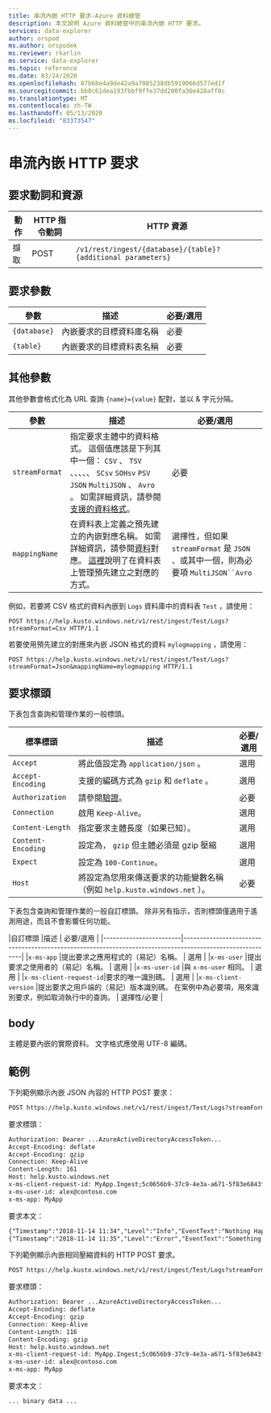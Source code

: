 ```yaml
---
title: 串流內嵌 HTTP 要求-Azure 資料總管
description: 本文說明 Azure 資料總管中的串流內嵌 HTTP 要求。
services: data-explorer
author: orspod
ms.author: orspodek
ms.reviewer: rkarlin
ms.service: data-explorer
ms.topic: reference
ms.date: 03/24/2020
ms.openlocfilehash: 87b68e4a9de42a9a7085238db5919066d577ed1f
ms.sourcegitcommit: bb8c61dea193fbbf9ffe37dd200fa36e428aff8c
ms.translationtype: MT
ms.contentlocale: zh-TW
ms.lasthandoff: 05/13/2020
ms.locfileid: "83373547"
---
```

# <a name="streaming-ingestion-http-request"></a>串流內嵌 HTTP 要求

## <a name="request-verb-and-resource"></a>要求動詞和資源

|動作    |HTTP 指令動詞|HTTP 資源                                               |
|----------|---------|------------------------------------------------------------|
|擷取    |POST     |`/v1/rest/ingest/{database}/{table}?{additional parameters}`|

## <a name="request-parameters"></a>要求參數

| 參數    | 描述                                                                 | 必要/選用 |
|--------------|-----------------------------------------------------------------------------|-------------------|
| `{database}` |   內嵌要求的目標資料庫名稱                     |  必要         |
| `{table}`    |   內嵌要求的目標資料表名稱                        |  必要         |

## <a name="additional-parameters"></a>其他參數

其他參數會格式化為 URL 查詢 `{name}={value}` 配對，並以 & 字元分隔。

| 參數    | 描述                                                                          | 必要/選用   |
|--------------|--------------------------------------------------------------------------------------|---------------------|
|`streamFormat`| 指定要求主體中的資料格式。 這個值應該是下列其中一個： `CSV` 、 `TSV` 、、、、、 `SCsv` `SOHsv` `PSV` `JSON` `MultiJSON` 、 `Avro` 。 如需詳細資訊，請參閱[支援的資料格式](../../../ingestion-supported-formats.md)。| 必要 |
|`mappingName` | 在資料表上定義之預先建立的內嵌對應名稱。 如需詳細資訊，請參閱[資料](../../management/mappings.md)對應。 [這裡](../../management/create-ingestion-mapping-command.md)說明了在資料表上管理預先建立之對應的方式。| 選擇性，但如果 `streamFormat` 是 `JSON` 、或其中一個，則為必要項 `MultiJSON``Avro`|  |
              
例如，若要將 CSV 格式的資料內嵌到 `Logs` 資料庫中的資料表 `Test` ，請使用：

```
POST https://help.kusto.windows.net/v1/rest/ingest/Test/Logs?streamFormat=Csv HTTP/1.1
```

若要使用預先建立的對應來內嵌 JSON 格式的資料 `mylogmapping` ，請使用：

```
POST https://help.kusto.windows.net/v1/rest/ingest/Test/Logs?streamFormat=Json&mappingName=mylogmapping HTTP/1.1
```

## <a name="request-headers"></a>要求標頭

下表包含查詢和管理作業的一般標頭。

|標準標頭   | 描述                                                                               | 必要/選用 | 
|------------------|-------------------------------------------------------------------------------------------|-------------------|
|`Accept`          | 將此值設定為 `application/json` 。                                                     | 選用          |
|`Accept-Encoding` | 支援的編碼方式為 `gzip` 和 `deflate` 。                                             | 選用          | 
|`Authorization`   | 請參閱[驗證](./authentication.md)。                                                | 必要          |
|`Connection`      | 啟用 `Keep-Alive`。                                                                      | 選用          |
|`Content-Length`  | 指定要求主體長度（如果已知）。                                              | 選用          |
|`Content-Encoding`| 設定為， `gzip` 但主體必須是 gzip 壓縮                                        | 選用          |
|`Expect`          | 設定為 `100-Continue`。                                                                    | 選用          |
|`Host`            | 將設定為您用來傳送要求的功能變數名稱（例如 `help.kusto.windows.net` ）。 | 必要          |

下表包含查詢和管理作業的一般自訂標頭。 除非另有指示，否則標頭僅適用于遙測用途，而且不會影響任何功能。

|自訂標頭           |描述                                                                           | 必要/選用 |
|------------------------|----------------------------------------------------------------------------------------------------------|
|`x-ms-app`              |提出要求之應用程式的（易記）名稱。                            | 選用          |
|`x-ms-user`             |提出要求之使用者的（易記）名稱。                                   | 選用          |
|`x-ms-user-id`          |與 `x-ms-user` 相同。                                                                  | 選用          |
|`x-ms-client-request-id`|要求的唯一識別碼。                                                  | 選用          |
|`x-ms-client-version`   |提出要求之用戶端的（易記）版本識別碼。 在案例中為必要項，用來識別要求，例如取消執行中的查詢。                                                        | 選擇性/必要  |

## <a name="body"></a>body

主體是要內嵌的實際資料。 文字格式應使用 UTF-8 編碼。

## <a name="examples"></a>範例

下列範例顯示內嵌 JSON 內容的 HTTP POST 要求：

```txt
POST https://help.kusto.windows.net/v1/rest/ingest/Test/Logs?streamFormat=Json&mappingName=mylogmapping HTTP/1.1
```

要求標頭：

```txt
Authorization: Bearer ...AzureActiveDirectoryAccessToken...
Accept-Encoding: deflate
Accept-Encoding: gzip
Connection: Keep-Alive
Content-Length: 161
Host: help.kusto.windows.net
x-ms-client-request-id: MyApp.Ingest;5c0656b9-37c9-4e3a-a671-5f83e6843fce
x-ms-user-id: alex@contoso.com
x-ms-app: MyApp
```

要求本文：

```txt
{"Timestamp":"2018-11-14 11:34","Level":"Info","EventText":"Nothing Happened"}
{"Timestamp":"2018-11-14 11:35","Level":"Error","EventText":"Something Happened"}
```

下列範例顯示內嵌相同壓縮資料的 HTTP POST 要求。

```txt
POST https://help.kusto.windows.net/v1/rest/ingest/Test/Logs?streamFormat=Json&mappingName=mylogmapping HTTP/1.1
```

要求標頭：

```txt
Authorization: Bearer ...AzureActiveDirectoryAccessToken...
Accept-Encoding: deflate
Accept-Encoding: gzip
Connection: Keep-Alive
Content-Length: 116
Content-Encoding: gzip
Host: help.kusto.windows.net
x-ms-client-request-id: MyApp.Ingest;5c0656b9-37c9-4e3a-a671-5f83e6843fce
x-ms-user-id: alex@contoso.com
x-ms-app: MyApp
```

要求本文：

```
... binary data ...
```
